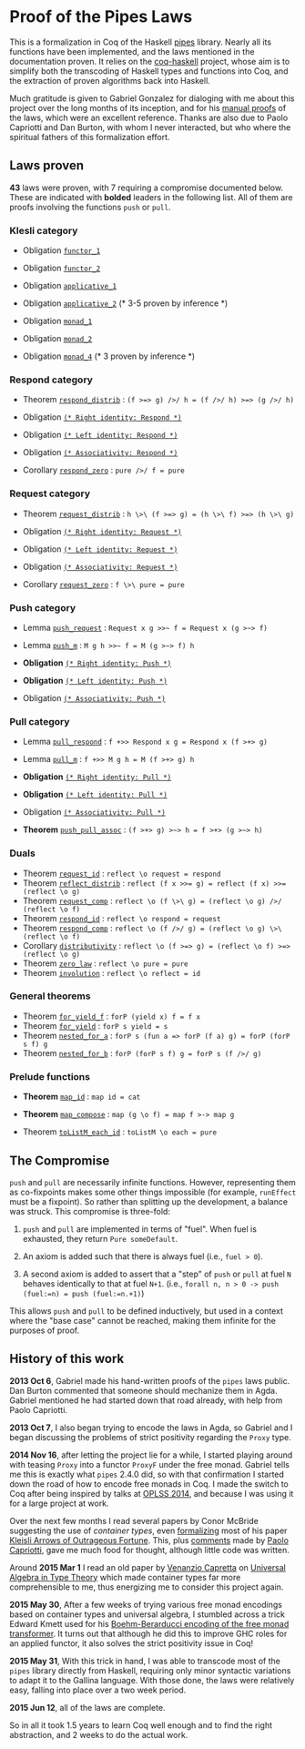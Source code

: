 # Proof of the Pipes Laws

This is a formalization in Coq of the Haskell
[pipes](http://hackage.haskell.org/package/pipes) library. Nearly all its
functions have been implemented, and the laws mentioned in the documentation
proven. It relies on the
[coq-haskell](https://github.com/jwiegley/coq-haskell) project, whose aim is
to simplify both the transcoding of Haskell types and functions into Coq, and
the extraction of proven algorithms back into Haskell.

Much gratitude is given to Gabriel Gonzalez for dialoging with me about this
project over the long months of its inception, and for his
[manual proofs](http://www.haskellforall.com/2013/10/manual-proofs-for-pipes-laws.html)
of the laws, which were an excellent reference. Thanks are also due to Paolo
Capriotti and Dan Burton, with whom I never interacted, but who where the
spiritual fathers of this formalization effort.

## Laws proven

**43** laws were proven, with 7 requiring a compromise documented below. These
  are indicated with **bolded** leaders in the following list. All of them are
  proofs involving the functions `push` or `pull`.

### Klesli category

- Obligation [`functor_1`](https://github.com/jwiegley/coq-pipes/blob/master/src/Pipes/Internal.v#89)
- Obligation [`functor_2`](https://github.com/jwiegley/coq-pipes/blob/master/src/Pipes/Internal.v#90)

- Obligation [`applicative_1`](https://github.com/jwiegley/coq-pipes/blob/master/src/Pipes/Internal.v#94)
- Obligation [`applicative_2`](https://github.com/jwiegley/coq-pipes/blob/master/src/Pipes/Internal.v#95)    (* 3-5 proven by inference *)

- Obligation [`monad_1`](https://github.com/jwiegley/coq-pipes/blob/master/src/Pipes/Internal.v#103)
- Obligation [`monad_2`](https://github.com/jwiegley/coq-pipes/blob/master/src/Pipes/Internal.v#104)
- Obligation [`monad_4`](https://github.com/jwiegley/coq-pipes/blob/master/src/Pipes/Internal.v#105)          (* 3 proven by inference *)

### Respond category

- Theorem [`respond_distrib`](https://github.com/jwiegley/coq-pipes/blob/master/src/Pipes/Core.v#161) : `(f >=> g) />/ h = (f />/ h) >=> (g />/ h)`

- Obligation [`(* Right identity: Respond *)`](https://github.com/jwiegley/coq-pipes/blob/master/src/Pipes/Core.v#192)
- Obligation [`(* Left identity: Respond *)`](https://github.com/jwiegley/coq-pipes/blob/master/src/Pipes/Core.v#196)
- Obligation [`(* Associativity: Respond *)`](https://github.com/jwiegley/coq-pipes/blob/master/src/Pipes/Core.v#201)

- Corollary [`respond_zero`](https://github.com/jwiegley/coq-pipes/blob/master/src/Pipes/Core.v#218) : `pure />/ f = pure`

### Request category

- Theorem [`request_distrib`](https://github.com/jwiegley/coq-pipes/blob/master/src/Pipes/Core.v#231) : `h \>\ (f >=> g) = (h \>\ f) >=> (h \>\ g)`

- Obligation [`(* Right identity: Request *)`](https://github.com/jwiegley/coq-pipes/blob/master/src/Pipes/Core.v#262)
- Obligation [`(* Left identity: Request *)`](https://github.com/jwiegley/coq-pipes/blob/master/src/Pipes/Core.v#267)
- Obligation [`(* Associativity: Request *)`](https://github.com/jwiegley/coq-pipes/blob/master/src/Pipes/Core.v#272)

- Corollary [`request_zero`](https://github.com/jwiegley/coq-pipes/blob/master/src/Pipes/Core.v#289) : `f \>\ pure = pure`

### Push category

- Lemma [`push_request`](https://github.com/jwiegley/coq-pipes/blob/master/src/Pipes/Core.v#326) : `Request x g >>~ f = Request x (g >~> f)`
- Lemma [`push_m`](https://github.com/jwiegley/coq-pipes/blob/master/src/Pipes/Core.v#332) : `M g h >>~ f = M (g >~> f) h`

- **Obligation** [`(* Right identity: Push *)`](https://github.com/jwiegley/coq-pipes/blob/master/src/Pipes/Core.v#346)
- **Obligation** [`(* Left identity: Push *)`](https://github.com/jwiegley/coq-pipes/blob/master/src/Pipes/Core.v#358)
- Obligation [`(* Associativity: Push *)`](https://github.com/jwiegley/coq-pipes/blob/master/src/Pipes/Core.v#369)

### Pull category

- Lemma [`pull_respond`](https://github.com/jwiegley/coq-pipes/blob/master/src/Pipes/Core.v#402) : `f +>> Respond x g = Respond x (f >+> g)`
- Lemma [`pull_m`](https://github.com/jwiegley/coq-pipes/blob/master/src/Pipes/Core.v#408) : `f +>> M g h = M (f >+> g) h`

- **Obligation** [`(* Right identity: Pull *)`](https://github.com/jwiegley/coq-pipes/blob/master/src/Pipes/Core.v#422)
- **Obligation** [`(* Left identity: Pull *)`](https://github.com/jwiegley/coq-pipes/blob/master/src/Pipes/Core.v#433)
- Obligation [`(* Associativity: Pull *)`](https://github.com/jwiegley/coq-pipes/blob/master/src/Pipes/Core.v#445)

- **Theorem** [`push_pull_assoc`](https://github.com/jwiegley/coq-pipes/blob/master/src/Pipes/Core.v#469) : `(f >+> g) >~> h = f >+> (g >~> h)`

### Duals

- Theorem [`request_id`](https://github.com/jwiegley/coq-pipes/blob/master/src/Pipes/Core.v#510)       : `reflect \o request = respond`
- Theorem [`reflect_distrib`](https://github.com/jwiegley/coq-pipes/blob/master/src/Pipes/Core.v#513)  : `reflect (f x >>= g) = reflect (f x) >>= (reflect \o g)`
- Theorem [`request_comp`](https://github.com/jwiegley/coq-pipes/blob/master/src/Pipes/Core.v#523)     : `reflect \o (f \>\ g) = (reflect \o g) />/ (reflect \o f)`
- Theorem [`respond_id`](https://github.com/jwiegley/coq-pipes/blob/master/src/Pipes/Core.v#536)       : `reflect \o respond = request`
- Theorem [`respond_comp`](https://github.com/jwiegley/coq-pipes/blob/master/src/Pipes/Core.v#539)     : `reflect \o (f />/ g) = (reflect \o g) \>\ (reflect \o f)`
- Corollary [`distributivity`](https://github.com/jwiegley/coq-pipes/blob/master/src/Pipes/Core.v#557) : `reflect \o (f >=> g) = (reflect \o f) >=> (reflect \o g)`
- Theorem [`zero_law`](https://github.com/jwiegley/coq-pipes/blob/master/src/Pipes/Core.v#563)         : `reflect \o pure = pure`
- Theorem [`involution`](https://github.com/jwiegley/coq-pipes/blob/master/src/Pipes/Core.v#566)       : `reflect \o reflect = id`

### General theorems

- Theorem [`for_yield_f`](https://github.com/jwiegley/coq-pipes/blob/master/src/Pipes.v#69)      : `forP (yield x) f = f x`
- Theorem [`for_yield`](https://github.com/jwiegley/coq-pipes/blob/master/src/Pipes.v#78)        : `forP s yield = s`
- Theorem [`nested_for_a`](https://github.com/jwiegley/coq-pipes/blob/master/src/Pipes.v#87)     : `forP s (fun a => forP (f a) g) = forP (forP s f) g`
- Theorem [`nested_for_b`](https://github.com/jwiegley/coq-pipes/blob/master/src/Pipes.v#101)     : `forP (forP s f) g = forP s (f />/ g)`

### Prelude functions

- **Theorem** [`map_id`](https://github.com/jwiegley/coq-pipes/blob/master/src/Pipes/Prelude.v#36)           : `map id = cat`
- **Theorem** [`map_compose`](https://github.com/jwiegley/coq-pipes/blob/master/src/Pipes/Prelude.v#45)      : `map (g \o f) = map f >-> map g`

- Theorem [`toListM_each_id`](https://github.com/jwiegley/coq-pipes/blob/master/src/Pipes/Prelude.v#74)  : `toListM \o each = pure`

## The Compromise

`push` and `pull` are necessarily infinite functions. However, representing
them as co-fixpoints makes some other things impossible (for example,
`runEffect` must be a fixpoint). So rather than splitting up the development,
a balance was struck. This compromise is three-fold:

  1. `push` and `pull` are implemented in terms of "fuel". When fuel
     is exhausted, they return `Pure someDefault`.

  2. An axiom is added such that there is always fuel (i.e., `fuel > 0`).

  3. A second axiom is added to assert that a "step" of `push` or `pull`
     at fuel `N` behaves identically to that at fuel `N+1`. (i.e.,
     `forall n, n > 0 -> push (fuel:=n) = push (fuel:=n.+1)`)

This allows `push` and `pull` to be defined inductively, but used in a context
where the "base case" cannot be reached, making them infinite for the purposes
of proof.

## History of this work

**2013 Oct 6**, Gabriel made his hand-written proofs of the `pipes` laws
public. Dan Burton commented that someone should mechanize them in Agda.
Gabriel mentioned he had started down that road already, with help from Paolo
Capriotti.

**2013 Oct 7**, I also began trying to encode the laws in Agda, so Gabriel and
I began discussing the problems of strict positivity regarding the `Proxy`
type.

**2014 Nov 16**, after letting the project lie for a while, I started playing
around with teasing `Proxy` into a functor `ProxyF` under the free monad.
Gabriel tells me this is exactly what `pipes` 2.4.0 did, so with that
confirmation I started down the road of how to encode free monads in Coq. I
made the switch to Coq after being inspired by talks at
[OPLSS 2014](https://www.cs.uoregon.edu/research/summerschool/summer14/curriculum.html),
and because I was using it for a large project at work.

Over the next few months I read several papers by Conor McBride suggesting the
use of *container types*, even
[formalizing](https://github.com/jwiegley/coq-haskell/blob/master/research/Conor.v)
most of his paper
[Kleisli Arrows of Outrageous Fortune](https://personal.cis.strath.ac.uk/conor.mcbride/Kleisli.pdf).
This, plus
[comments](https://github.com/jwiegley/notes/blob/master/agda-free-monad-trick.md)
made by [Paolo Capriotti](http://www.paolocapriotti.com), gave me much food
for thought, although little code was written.

Around **2015 Mar 1** I read an old paper by
[Venanzio Capretta](http://www.duplavis.com/venanzio/) on
[Universal Algebra in Type Theory](http://www.duplavis.com/venanzio/publications/Universal_Algebra_TPHOLs_1999.pdf)
which made container types far more comprehensible to me, thus energizing me
to consider this project again.

**2015 May 30**, After a few weeks of trying various free monad encodings
based on container types and universal algebra, I stumbled across a trick
Edward Kmett used for his
[Boehm-Berarducci encoding of the free monad transformer](https://github.com/ekmett/free/issues/86).
It turns out that although he did this to improve GHC roles for an applied
functor, it also solves the strict positivity issue in Coq!

**2015 May 31**, With this trick in hand, I was able to transcode most of the
`pipes` library directly from Haskell, requiring only minor syntactic
variations to adapt it to the Gallina language. With those done, the laws were
relatively easy, falling into place over a two week period.

**2015 Jun 12**, all of the laws are complete.

So in all it took 1.5 years to learn Coq well enough and to find the right
abstraction, and 2 weeks to do the actual work.

